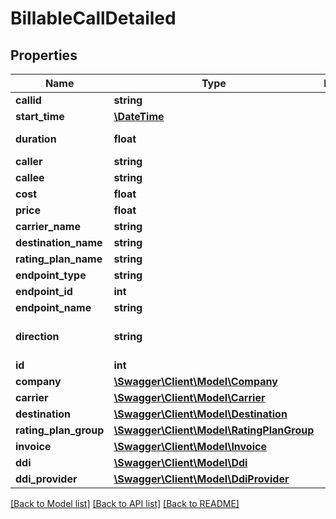 # BillableCallDetailed

## Properties
Name | Type | Description | Notes
------------ | ------------- | ------------- | -------------
**callid** | **string** |  | [optional] 
**start_time** | [**\DateTime**](\DateTime.md) |  | [optional] 
**duration** | **float** |  | [default to 0.0]
**caller** | **string** |  | [optional] 
**callee** | **string** |  | [optional] 
**cost** | **float** |  | [optional] 
**price** | **float** |  | [optional] 
**carrier_name** | **string** |  | [optional] 
**destination_name** | **string** |  | [optional] 
**rating_plan_name** | **string** |  | [optional] 
**endpoint_type** | **string** |  | [optional] 
**endpoint_id** | **int** |  | [optional] 
**endpoint_name** | **string** |  | [optional] 
**direction** | **string** |  | [optional] [default to 'outbound']
**id** | **int** |  | [optional] 
**company** | [**\Swagger\Client\Model\Company**](Company.md) |  | [optional] 
**carrier** | [**\Swagger\Client\Model\Carrier**](Carrier.md) |  | [optional] 
**destination** | [**\Swagger\Client\Model\Destination**](Destination.md) |  | [optional] 
**rating_plan_group** | [**\Swagger\Client\Model\RatingPlanGroup**](RatingPlanGroup.md) |  | [optional] 
**invoice** | [**\Swagger\Client\Model\Invoice**](Invoice.md) |  | [optional] 
**ddi** | [**\Swagger\Client\Model\Ddi**](Ddi.md) |  | [optional] 
**ddi_provider** | [**\Swagger\Client\Model\DdiProvider**](DdiProvider.md) |  | [optional] 

[[Back to Model list]](../README.md#documentation-for-models) [[Back to API list]](../README.md#documentation-for-api-endpoints) [[Back to README]](../README.md)


